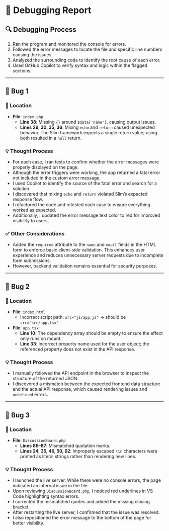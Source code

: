 # 🐛 Debugging Report

## 🔍 Debugging Process

1. Ran the program and monitored the console for errors.
2. Followed the error messages to locate the file and specific line numbers causing the issues.
3. Analyzed the surrounding code to identify the root cause of each error.
4. Used GitHub Copilot to verify syntax and logic within the flagged sections.

---

## 🐞 Bug 1

### 📍 Location
- **File**: `index.php`
  - **Line 38**: Missing `{}` around `$data['name']`, causing output issues.
  - **Lines 29, 30, 35, 36**: Mixing `echo` and `return` caused unexpected behavior. The Slim framework expects a single return value; using both resulted in a `null` return.

### 💡 Thought Process
- For each case, I ran tests to confirm whether the error messages were properly displayed on the page.
- Although the error triggers were working, the app returned a fatal error not included in the custom error message.
- I used Copilot to identify the source of the fatal error and search for a solution.
- I discovered that mixing `echo` and `return` violated Slim’s expected response flow.
- I refactored the code and retested each case to ensure everything worked as expected.
- Additionally, I updated the error message text color to red for improved visibility to users.

### ✅ Other Considerations
- Added the `required` attribute to the `name` and `email` fields in the HTML form to enforce basic client-side validation. This enhances user experience and reduces unnecessary server requests due to incomplete form submissions.
- However, backend validation remains essential for security purposes.

---

## 🐞 Bug 2

### 📍 Location
- **File**: `index.html`
  - Incorrect script path: `src="js/app.js"` → should be `src="src/app.tsx"`
- **File**: `app.tsx`
  - **Line 10**: The dependency array should be empty to ensure the effect only runs on mount.
  - **Line 33**: Incorrect property name used for the user object; the referenced property does not exist in the API response.

### 💡 Thought Process
- I manually followed the API endpoint in the browser to inspect the structure of the returned JSON.
- I discovered a mismatch between the expected frontend data structure and the actual API response, which caused rendering issues and `undefined` errors.

---

## 🐞 Bug 3

### 📍 Location
- **File**: `DiscussionBoard.php`
  - **Lines 86–87**: Mismatched quotation marks.
  - **Lines 24, 35, 46, 50, 62**: Improperly escaped `\\n` characters were printed as literal strings rather than rendering new lines.

### 💡 Thought Process
- I launched the live server. While there were no console errors, the page indicated an internal issue in the file.
- Upon reviewing `DiscussionBoard.php`, I noticed red underlines in VS Code highlighting syntax errors.
- I corrected the mismatched quotes and added the missing closing bracket.
- After restarting the live server, I confirmed that the issue was resolved.
- I also repositioned the error message to the bottom of the page for better visibility.